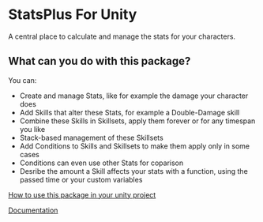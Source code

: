 # StatsPlus For Unity
A central place to calculate and manage the stats for your characters.
 
## What can you do with this package?
You can:
- Create and manage Stats, like for example the damage your character does
- Add Skills that alter these Stats, for example a Double-Damage skill
- Combine these Skills in Skillsets, apply them forever or for any timespan you like
- Stack-based management of these Skillsets
- Add Conditions to Skills and Skillsets to make them apply only in some cases
- Conditions can even use other Stats for coparison
- Desribe the amount a Skill affects your stats with a function, using the passed time or your custom variables

[How to use this package in your unity project](./SETUP.md)

[Documentation](./DOCUMENTATION.md)
